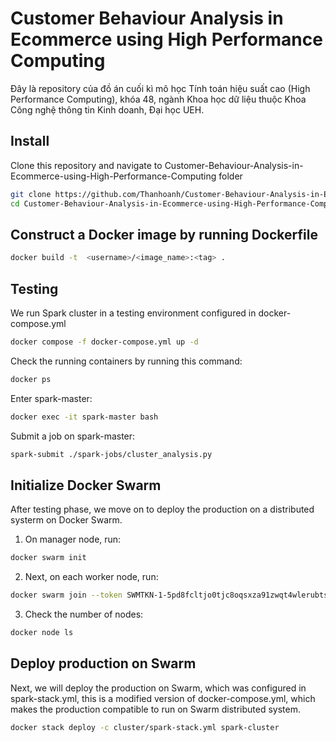 # Customer Behaviour Analysis in Ecommerce using High Performance Computing
Đây là repository của đồ án cuối kì mô học Tính toán hiệu suất cao (High Performance Computing), khóa 48, ngành Khoa học dữ liệu thuộc Khoa Công nghệ thông tin Kinh doanh, Đại học UEH. 

## Install
Clone this repository and navigate to Customer-Behaviour-Analysis-in-Ecommerce-using-High-Performance-Computing folder
```bash
git clone https://github.com/Thanhoanh/Customer-Behaviour-Analysis-in-Ecommerce-using-High-Performance-Computing.git
cd Customer-Behaviour-Analysis-in-Ecommerce-using-High-Performance-Computing/docker
```
## Construct a Docker image by running Dockerfile 
```bash
docker build -t  <username>/<image_name>:<tag> .
```

## Testing
We run Spark cluster in a testing environment configured in docker-compose.yml
```bash
docker compose -f docker-compose.yml up -d
```
Check the running containers by running this command: 
```bash
docker ps
```

Enter spark-master:
```bash
docker exec -it spark-master bash
```
Submit a job on spark-master: 
```bash
spark-submit ./spark-jobs/cluster_analysis.py
```

## Initialize Docker Swarm
After testing phase, we move on to deploy the production on a distributed systerm on Docker Swarm.
1. On manager node, run: 
```bash
docker swarm init
```
2. Next, on each worker node, run:
```bash
docker swarm join --token SWMTKN-1-5pd8fcltjo0tjc8oqsxza91zwqt4wlerubtslu7at7e64ugc7l-dt9df86gxhg5hnmtr8bhz6djp 192.168.65.3:2377
```
3. Check the number of nodes:
```bash
docker node ls
```
## Deploy production on Swarm 
Next, we will deploy the production on Swarm, which was configured in spark-stack.yml, this is a modified version of docker-compose.yml, which makes the production compatible to run on Swarm distributed system.
```bash
docker stack deploy -c cluster/spark-stack.yml spark-cluster
```
